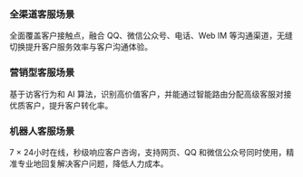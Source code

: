 ### 全渠道客服场景
全面覆盖客户接触点，融合 QQ、微信公众号、电话、Web IM 等沟通渠道，无缝切换提升客户服务效率与客户沟通体验。


### 营销型客服场景
基于访客行为和 AI 算法，识别高价值客户，并能通过智能路由分配高级客服对接优质客户，提升客户转化率。


### 机器人客服场景
7 × 24小时在线，秒级响应客户咨询，支持网页、QQ 和微信公众号同时使用，精准专业地回复解决客户问题，降低人力成本。
